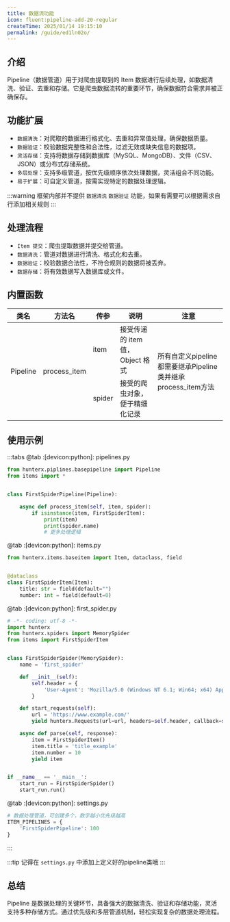 ```yaml
---
title: 数据流功能
icon: fluent:pipeline-add-20-regular
createTime: 2025/01/14 19:15:10
permalink: /guide/ed1ln02o/
---
```


## 介绍

Pipeline（数据管道）用于对爬虫提取到的 Item 数据进行后续处理，如数据清洗、验证、去重和存储。它是爬虫数据流转的重要环节，确保数据符合需求并被正确保存。

## 功能扩展

- `数据清洗`：对爬取的数据进行格式化、去重和异常值处理，确保数据质量。
- `数据验证`：校验数据完整性和合法性，过滤无效或缺失信息的数据项。
- `灵活存储`：支持将数据存储到数据库（MySQL、MongoDB）、文件（CSV、JSON）或分布式存储系统。
- `多层处理`：支持多级管道，按优先级顺序依次处理数据，灵活组合不同功能。
- `易于扩展`：可自定义管道，按需实现特定的数据处理逻辑。

:::warning
框架内部并不提供 `数据清洗` `数据验证` 功能，如果有需要可以根据需求自行添加相关规则
:::

## 处理流程

- `Item 提交`：爬虫提取数据并提交给管道。
- `数据清洗`：管道对数据进行清洗、格式化和去重。
- `数据验证`：校验数据合法性，不符合规则的数据将被丢弃。
- `数据存储`：将有效数据写入数据库或文件。

## 内置函数

<table>
  <thead>
    <tr>
      <th>类名</th>
      <th>方法名</th>
      <th>传参</th>
      <th>说明</th>
      <th>注意</th>
    </tr>
  </thead>
  <tbody>
    <tr>
      <td rowspan="2">Pipeline</td>
      <td rowspan="2">process_item</td>
      <td>item</td>
      <td>接受传递的 item 值，Object 格式</td>
      <td rowspan="2">所有自定义pipeline都需要继承Pipeline类并继承process_item方法</td>
    </tr>
    <tr>
      <td>spider</td>
      <td>接受的爬虫对象，便于精细化记录</td>
    </tr>
  </tbody>
</table>

## 使用示例

:::tabs
@tab :[devicon:python]: pipelines.py

```python
from hunterx.piplines.basepipeline import Pipeline
from items import *


class FirstSpiderPipeline(Pipeline):

    async def process_item(self, item, spider):
        if isinstance(item, FirstSpiderItem):
            print(item)
            print(spider.name)
            # 更多处理逻辑
```

@tab :[devicon:python]: items.py

```python
from hunterx.items.baseitem import Item, dataclass, field


@dataclass
class FirstSpiderItem(Item):
    title: str = field(default="")
    number: int = field(default=0)
```

@tab :[devicon:python]: first_spider.py

```python
# -*- coding: utf-8 -*-
import hunterx
from hunterx.spiders import MemorySpider
from items import FirstSpiderItem


class FirstSpiderSpider(MemorySpider):
    name = 'first_spider'

    def __init__(self):
        self.header = {
            'User-Agent': 'Mozilla/5.0 (Windows NT 6.1; Win64; x64) AppleWebKit/537.36 (KHTML, like Gecko) Chrome/73.0.3683.86 Safari/537.36'
        }

    def start_requests(self):
        url = 'https://www.example.com/'
        yield hunterx.Requests(url=url, headers=self.header, callback=self.parse, level=1)

    async def parse(self, response):
        item = FirstSpiderItem()
        item.title = 'title_example'
        item.number = 10
        yield item


if __name__ == '__main__':
    start_run = FirstSpiderSpider()
    start_run.run()
```

@tab :[devicon:python]: settings.py

```python
# 数据处理管道，可创建多个，数字越小优先级越高
ITEM_PIPELINES = {
    'FirstSpiderPipeline': 100
}
```

:::

:::tip
记得在 `settings.py` 中添加上定义好的pipeline类哦
:::

## 总结

Pipeline 是数据处理的关键环节，具备强大的数据清洗、验证和存储功能，灵活支持多种存储方式。通过优先级和多层管道机制，轻松实现复杂的数据处理流程。
